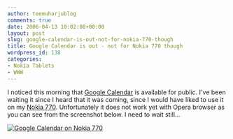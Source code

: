```yaml
---
author: teemuharjublog
comments: true
date: 2006-04-13 10:02:08+00:00
layout: post
slug: google-calendar-is-out-not-for-nokia-770-though
title: Google Calendar is out - not for Nokia 770 though
wordpress_id: 138
categories:
- Nokia Tablets
- WWW
---
```


I noticed this morning that [Google Calendar](http://calendar.google.com) is available for public. I've been waiting it since I heard that it was coming, since I would have liked to use it on my [Nokia 770](http://www.nokia.com/770). Unfortunately it does not work yet with Opera browser as you can see from the screenshot below. I need to wait still...

[![Google Calendar on Nokia 770](http://static.flickr.com/54/127854879_4b573c09e8_m.jpg)](http://static.flickr.com/54/127854879_4b573c09e8.jpg)
